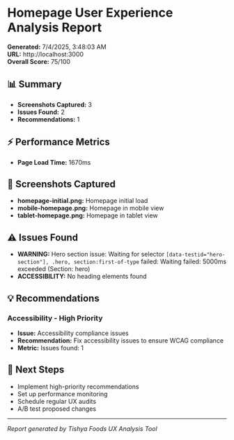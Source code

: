 # Homepage User Experience Analysis Report

**Generated:** 7/4/2025, 3:48:03 AM  
**URL:** http://localhost:3000  
**Overall Score:** 75/100

## 📊 Summary

- **Screenshots Captured:** 3
- **Issues Found:** 2
- **Recommendations:** 1

## ⚡ Performance Metrics

- **Page Load Time:** 1670ms




## 📸 Screenshots Captured

- **homepage-initial.png:** Homepage initial load
- **mobile-homepage.png:** Homepage in mobile view
- **tablet-homepage.png:** Homepage in tablet view

## ⚠️ Issues Found

- **WARNING:** Hero section issue: Waiting for selector `[data-testid="hero-section"], .hero, section:first-of-type` failed: Waiting failed: 5000ms exceeded (Section: hero)
- **ACCESSIBILITY:** No heading elements found

## 💡 Recommendations

### Accessibility - High Priority
- **Issue:** Accessibility compliance issues
- **Recommendation:** Fix accessibility issues to ensure WCAG compliance
- **Metric:** Issues found: 1


## 🎯 Next Steps

- Implement high-priority recommendations
- Set up performance monitoring
- Schedule regular UX audits
- A/B test proposed changes

---
*Report generated by Tishya Foods UX Analysis Tool*
